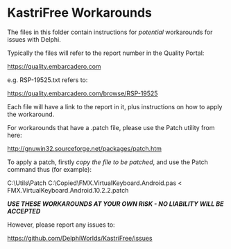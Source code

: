 # KastriFree Workarounds

The files in this folder contain instructions for *potential* workarounds for issues with Delphi.

Typically the files will refer to the report number in the Quality Portal:

  https://quality.embarcadero.com

e.g. RSP-19525.txt refers to:

  https://quality.embarcadero.com/browse/RSP-19525

Each file will have a link to the report in it, plus instructions on how to apply the workaround.

For workarounds that have a .patch file, please use the Patch utility from here:

  http://gnuwin32.sourceforge.net/packages/patch.htm
  
To apply a patch, firstly *copy the file to be patched*, and use the Patch command thus (for example):

  C:\Utils\Patch C:\Copied\FMX.VirtualKeyboard.Android.pas < FMX.VirtualKeyboard.Android.10.2.2.patch

***USE THESE WORKAROUNDS AT YOUR OWN RISK - NO LIABILITY WILL BE ACCEPTED***

However, please report any issues to:

  https://github.com/DelphiWorlds/KastriFree/issues


